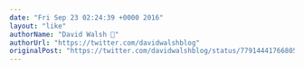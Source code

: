 ```yaml
---
date: "Fri Sep 23 02:24:39 +0000 2016"
layout: "like"
authorName: "David Walsh 🦊"
authorUrl: "https://twitter.com/davidwalshblog"
originalPost: "https://twitter.com/davidwalshblog/status/779144417668059136"
---
```


